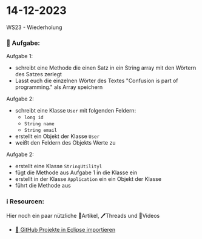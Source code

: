# 14-12-2023
WS23 - Wiederholung

### 📝 Aufgabe:

Aufgabe 1:
 - schreibt eine Methode die einen Satz in ein String array mit den Wörtern des Satzes zerlegt
 - Lasst euch die einzelnen Wörter des Textes "Confusion is part of programming." als Array speichern

Aufgabe 2:
 - schreibt eine Klasse ```User``` mit folgenden Feldern:
     - ```long id```
     - ```String name```
     - ```String email```
- erstellt ein Objekt der Klasse ```User```
- weißt den Feldern des Objekts Werte zu
  
Aufgabe 2:
 - erstellt eine Klasse ```StringUtilityl```
 - fügt die Methode aus Aufgabe 1 in die Klasse ein
 - erstellt in der Klasse ```Application``` ein ein Objekt der Klasse
 - führt die Methode aus
  
  



  ### ℹ️ Resourcen:
Hier noch ein paar nützliche 📃Artikel, 🖊️Threads und 🎥Videos

- [ 🎥 GitHub Projekte in Eclipse importieren](https://drive.google.com/file/d/1IpwHADmwViEGQ7Pf4BgybUYpz7WBoMe5/view?usp=sharing)
